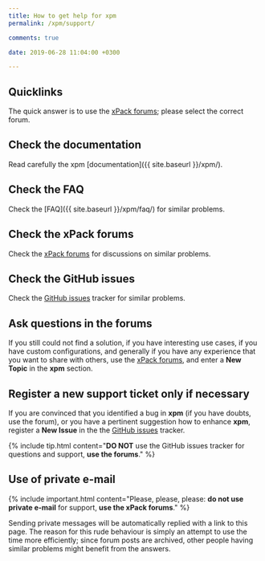 ```yaml
---
title: How to get help for xpm
permalink: /xpm/support/

comments: true

date: 2019-06-28 11:04:00 +0300

---
```


## Quicklinks

The quick answer is to use the
[xPack forums](https://www.tapatalk.com/groups/xpack/); please select
the correct forum.

## Check the documentation

Read carefully the xpm [documentation]({{ site.baseurl }}/xpm/).

## Check the FAQ

Check the [FAQ]({{ site.baseurl }}/xpm/faq/)
for similar problems.

## Check the xPack forums

Check the [xPack forums](https://www.tapatalk.com/groups/xpack/) for
discussions on similar problems.

## Check the GitHub issues

Check the
[GitHub issues](https://github.com/xpack/xpm-js/issues/)
tracker for similar problems.

## Ask questions in the forums

If you still could not find a solution, if you have interesting use
cases, if you have custom configurations, and generally if you have
any experience that you want to share with others, use the
[xPack forums](https://www.tapatalk.com/groups/xpack/),
and enter a **New Topic** in the **xpm** section.

## Register a new support ticket only if necessary

If you are convinced that you identified a bug in **xpm**
(if you have doubts, use the forum),
or you have a pertinent suggestion how to enhance **xpm**,
register a **New Issue** in the the
[GitHub issues](https://github.com/xpack/xpm-js/issues/) tracker.

{% include tip.html content="**DO NOT** use the GitHub issues tracker
for questions and support, **use the forums**." %}

## Use of private e-mail

{% include important.html content="Please, please, please: **do not use
private e-mail** for support, **use the xPack forums**." %}

Sending private messages will be automatically replied with
a link to this page.
The reason for this rude behaviour is simply an attempt to use
the time more efficiently; since forum posts are archived, other people
having similar problems might benefit from the answers.
